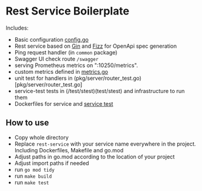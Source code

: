 # Rest Service Boilerplate

Includes:
- Basic configuration [config.go](pkg/config.go)
- Rest service based on [Gin](https://github.com/gin-gonic/gin) and [Fizz](https://github.com/wI2L/fizz) for OpenApi spec generation
- Ping request handler (in `common` package)
- Swagger UI check route `/swagger`
- serving Prometheus metrics on ":10250/metrics". 
- custom metrics defined in [metrics.go](pkg/metrics/metrics.go)
- unit test for handlers in (pkg/server/router_test.go)[pkg/server/router_test.go]
- service-test tests in (/test/stest)(test/stest) and infrastructure to run them
- Dockerfiles for service and [service test](Int.Dockerfile)

## How to use 

- Copy whole directory 
- Replace `rest-service` with your service name everywhere in the project. Including Dockerfiles,  Makefile and go.mod
- Adjust paths in go.mod according to the location of your project
- Adjust import paths if needed
- run `go mod tidy`
- run `make build`
- run `make test`

